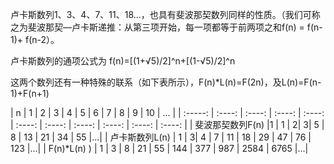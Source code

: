 卢卡斯数列1、3、4、7、11、18…，也具有斐波那契数列同样的性质。（我们可称之为斐波那契—卢卡斯递推：从第三项开始，每一项都等于前两项之和f(n) = f(n-1)+ f(n-2）。

卢卡斯数列的通项公式为 f(n)=[(1+√5)/2]^n+[(1-√5)/2]^n

这两个数列还有一种特殊的联系（如下表所示），F(n)*L(n)=F(2n)，及L(n)=F(n-1)+F(n+1)

|  n  |  1  |  2  |  3  |  4  |  5  |  6  |  7  |  8  |  9  |  10  | ... |
| :-----: | :----: | :----: | :----: | :----: | :----: | :----: | :----: | :----: | :----: | :----: |
| 斐波那契数列F(n)  |1 | 1 | 2| 3| 5 | 8 | 13 | 21 | 34 | 55 |...|
| 卢卡斯数列L(n)   | 1 | 3| 4 | 7 | 11 | 18 | 29 | 47 | 76 | 123 |...|
| F(n)*L(n) )  | 1 | 3 | 8 | 21 | 55 | 144 | 377 | 987 | 2584 | 6765 |...|
